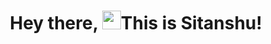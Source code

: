 <h1 align = "center" >Hey there,  <img src="https://raw.githubusercontent.com/MartinHeinz/MartinHeinz/master/wave.gif" width="30px">This is Sitanshu!</h1>
